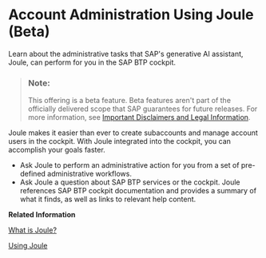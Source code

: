 <!-- loio3d7626bb588b4856963b8ffbb2d84290 -->

# Account Administration Using Joule \(Beta\)

Learn about the administrative tasks that SAP's generative AI assistant, Joule, can perform for you in the SAP BTP cockpit.

> ### Note:  
> This offering is a beta feature. Beta features aren't part of the officially delivered scope that SAP guarantees for future releases. For more information, see [Important Disclaimers and Legal Information](https://help.sap.com/viewer/disclaimer).

Joule makes it easier than ever to create subaccounts and manage account users in the cockpit. With Joule integrated into the cockpit, you can accomplish your goals faster.

-   Ask Joule to perform an administrative action for you from a set of pre-defined administrative workflows.
-   Ask Joule a question about SAP BTP services or the cockpit. Joule references SAP BTP cockpit documentation and provides a summary of what it finds, as well as links to relevant help content.

**Related Information**  


[What is Joule?](https://help.sap.com/docs/joule/serviceguide/what-is-joule?version=CLOUD)

[Using Joule](https://help.sap.com/docs/joule/serviceguide/using-joule?version=CLOUD)

